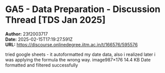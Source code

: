 # GA5 - Data Preparation - Discussion Thread [TDS Jan 2025]

**Author:** 23f2003717  
**Date:** 2025-02-15T17:19:27.591Z  
**URL:** https://discourse.onlinedegree.iitm.ac.in/t/166576/595576

tried google sheets - it autoformatted my date data, also i realized later i was applying the formula the wrong way.
image987×176 14.4 KB
Date formatted and filtered successfully
